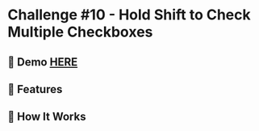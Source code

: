 # Challenge #10 - Hold Shift to Check Multiple Checkboxes

## 📸 Demo [HERE](https://hmothershed.github.io/JavaScript30/10-Checkboxes/)

## 🚀 Features

## 🔧 How It Works
